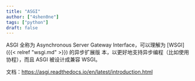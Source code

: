 ```yaml
---
title: "ASGI"
author: ["4shen0ne"]
tags: ["python"]
draft: false
---
```


ASGI 全称为 Asynchronous Server Gateway Interface，可以理解为 [WSGI]({{< relref "wsgi.md" >}}) 的异步扩展版
本，以更好地支持异步编程（比如使用协程），而且 ASGI 被设计成兼容 WSGI。

文档：<https://asgi.readthedocs.io/en/latest/introduction.html>
